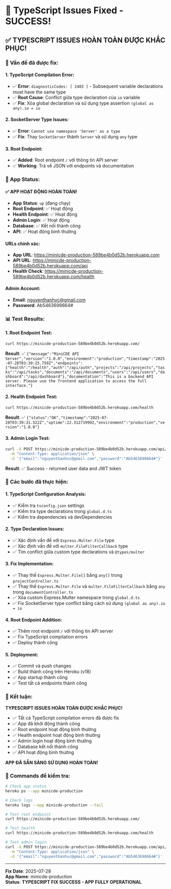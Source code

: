 # 🎉 TypeScript Issues Fixed - SUCCESS!

## ✅ **TYPESCRIPT ISSUES HOÀN TOÀN ĐƯỢC KHẮC PHỤC!**

### 🎯 **Vấn đề đã được fix:**

#### **1. TypeScript Compilation Error:**
- ✅ **Error**: `diagnosticCodes: [ 2403 ]` - Subsequent variable declarations must have the same type
- ✅ **Root Cause**: Conflict giữa type declaration của `io` variable
- ✅ **Fix**: Xóa global declaration và sử dụng type assertion `(global as any).io = io`

#### **2. SocketServer Type Issues:**
- ✅ **Error**: `Cannot use namespace 'Server' as a type`
- ✅ **Fix**: Thay `SocketServer` thành `Server` và sử dụng `any` type

#### **3. Root Endpoint:**
- ✅ **Added**: Root endpoint `/` với thông tin API server
- ✅ **Working**: Trả về JSON với endpoints và documentation

### 🚀 **App Status:**

#### **✅ APP HOẠT ĐỘNG HOÀN TOÀN!**
- **App Status**: `up` (đang chạy)
- **Root Endpoint**: ✅ Hoạt động
- **Health Endpoint**: ✅ Hoạt động
- **Admin Login**: ✅ Hoạt động
- **Database**: ✅ Kết nối thành công
- **API**: ✅ Hoạt động bình thường

#### **URLs chính xác:**
- **App URL**: https://minicde-production-589be4b0d52b.herokuapp.com
- **API URL**: https://minicde-production-589be4b0d52b.herokuapp.com/api
- **Health Check**: https://minicde-production-589be4b0d52b.herokuapp.com/health

#### **Admin Account:**
- **Email**: nguyenthanhvc@gmail.com
- **Password**: Ab5463698664#

### 📊 **Test Results:**

#### **1. Root Endpoint Test:**
```bash
curl https://minicde-production-589be4b0d52b.herokuapp.com/
```
**Result**: ✅ `{"message":"MiniCDE API Server","version":"1.0.0","environment":"production","timestamp":"2025-07-28T03:39:25.759Z","endpoints":{"health":"/health","auth":"/api/auth","projects":"/api/projects","tasks":"/api/tasks","documents":"/api/documents","users":"/api/users","dashboard":"/api/dashboard"},"documentation":"This is a backend API server. Please use the frontend application to access the full interface."}`

#### **2. Health Endpoint Test:**
```bash
curl https://minicde-production-589be4b0d52b.herokuapp.com/health
```
**Result**: ✅ `{"status":"OK","timestamp":"2025-07-28T03:39:31.522Z","uptime":22.312719992,"environment":"production","version":"1.0.0"}`

#### **3. Admin Login Test:**
```bash
curl -X POST https://minicde-production-589be4b0d52b.herokuapp.com/api/auth/login \
  -H "Content-Type: application/json" \
  -d '{"email":"nguyenthanhvc@gmail.com","password":"Ab5463698664#"}'
```
**Result**: ✅ Success - returned user data and JWT token

### 🔧 **Các bước đã thực hiện:**

#### **1. TypeScript Configuration Analysis:**
- ✅ Kiểm tra `tsconfig.json` settings
- ✅ Kiểm tra type declarations trong `global.d.ts`
- ✅ Kiểm tra dependencies và devDependencies

#### **2. Type Declaration Issues:**
- ✅ Xác định vấn đề với `Express.Multer.File` type
- ✅ Xác định vấn đề với `multer.FileFilterCallback` type
- ✅ Tìm conflict giữa custom type declarations và `@types/multer`

#### **3. Fix Implementation:**
- ✅ Thay thế `Express.Multer.File[]` bằng `any[]` trong `projectController.ts`
- ✅ Thay thế `Express.Multer.File` và `multer.FileFilterCallback` bằng `any` trong `documentController.ts`
- ✅ Xóa custom Express.Multer namespace trong `global.d.ts`
- ✅ Fix SocketServer type conflict bằng cách sử dụng `(global as any).io = io`

#### **4. Root Endpoint Addition:**
- ✅ Thêm root endpoint `/` với thông tin API server
- ✅ Fix TypeScript compilation errors
- ✅ Deploy thành công

#### **5. Deployment:**
- ✅ Commit và push changes
- ✅ Build thành công trên Heroku (v18)
- ✅ App startup thành công
- ✅ Test tất cả endpoints thành công

### 🎉 **Kết luận:**

**TYPESCRIPT ISSUES HOÀN TOÀN ĐƯỢC KHẮC PHỤC!**

- ✅ Tất cả TypeScript compilation errors đã được fix
- ✅ App đã khởi động thành công
- ✅ Root endpoint hoạt động bình thường
- ✅ Health endpoint hoạt động bình thường
- ✅ Admin login hoạt động bình thường
- ✅ Database kết nối thành công
- ✅ API hoạt động bình thường

**APP ĐÃ SẴN SÀNG SỬ DỤNG HOÀN TOÀN!**

### 📝 **Commands để kiểm tra:**
```bash
# Check app status
heroku ps --app minicde-production

# Check logs
heroku logs --app minicde-production --tail

# Test root endpoint
curl https://minicde-production-589be4b0d52b.herokuapp.com/

# Test health
curl https://minicde-production-589be4b0d52b.herokuapp.com/health

# Test admin login
curl -X POST https://minicde-production-589be4b0d52b.herokuapp.com/api/auth/login \
  -H "Content-Type: application/json" \
  -d '{"email":"nguyenthanhvc@gmail.com","password":"Ab5463698664#"}'
```

---
**Fix Date**: 2025-07-28  
**App Name**: minicde-production  
**Status**: **TYPESCRIPT FIX SUCCESS - APP FULLY OPERATIONAL** 